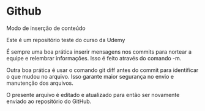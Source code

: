 # Github
Modo de inserção de conteúdo

Este é um repositório teste do curso da Udemy

É sempre uma boa prática inserir mensagens nos commits para nortear a equipe e relembrar informações. Isso é feito através do comando -m.

Outra boa prática é usar o comando git diff antes do commit para identificar o que mudou no arquivo. Isso garante maior segurança no envio e manutenção dos arquivos.

O presente arquivo é editado e atualizado para então ser novamente enviado ao repositório do GitHub.
